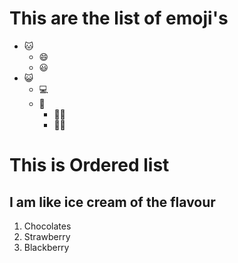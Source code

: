 # This are the list of emoji's
- 🐱
  - 😄
  - 😃
- 😺
  - 💻
  - 🏫
    - 🧑‍🎓
    - 👨‍🎓



# This is Ordered list
## I am like ice cream of the flavour
1. Chocolates
2. Strawberry
3. Blackberry
